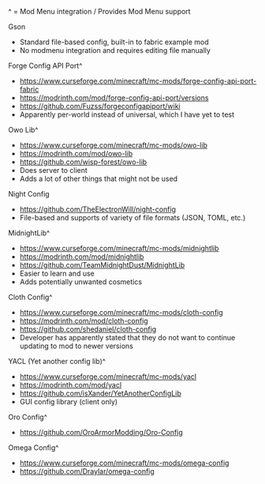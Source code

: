 ^ = Mod Menu integration / Provides Mod Menu support

Gson 
- Standard file-based config, built-in to fabric example mod 
- No modmenu integration and requires editing file manually

Forge Config API Port^
- https://www.curseforge.com/minecraft/mc-mods/forge-config-api-port-fabric
- https://modrinth.com/mod/forge-config-api-port/versions
- https://github.com/Fuzss/forgeconfigapiport/wiki
- Apparently per-world instead of universal, which I have yet to test

Owo Lib^
- https://www.curseforge.com/minecraft/mc-mods/owo-lib
- https://modrinth.com/mod/owo-lib
- https://github.com/wisp-forest/owo-lib
- Does server to client
- Adds a lot of other things that might not be used

Night Config
- https://github.com/TheElectronWill/night-config
- File-based and supports of variety of file formats (JSON, TOML, etc.)

MidnightLib^
- https://www.curseforge.com/minecraft/mc-mods/midnightlib
- https://modrinth.com/mod/midnightlib
- https://github.com/TeamMidnightDust/MidnightLib
- Easier to learn and use
- Adds potentially unwanted cosmetics

Cloth Config^
- https://www.curseforge.com/minecraft/mc-mods/cloth-config
- https://modrinth.com/mod/cloth-config
- https://github.com/shedaniel/cloth-config
- Developer has apparently stated that they do not want to continue updating to mod to newer versions

YACL (Yet another config lib)^
- https://www.curseforge.com/minecraft/mc-mods/yacl
- https://modrinth.com/mod/yacl
- https://github.com/isXander/YetAnotherConfigLib
- GUI config library (client only)

Oro Config^
- https://github.com/OroArmorModding/Oro-Config

Omega Config^
- https://www.curseforge.com/minecraft/mc-mods/omega-config
- https://github.com/Draylar/omega-config
